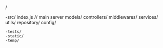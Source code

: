 /

-src/
    index.js // main server
    models/
    controllers/
    middlewares/
    services/
    utils/
    repository/
    config/

    -tests/
    -static/
    -temp/
